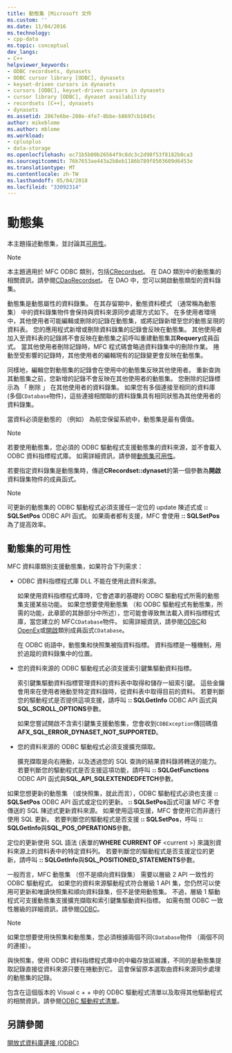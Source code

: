 ```yaml
---
title: 動態集 |Microsoft 文件
ms.custom: ''
ms.date: 11/04/2016
ms.technology:
- cpp-data
ms.topic: conceptual
dev_langs:
- C++
helpviewer_keywords:
- ODBC recordsets, dynasets
- ODBC cursor library [ODBC], dynasets
- keyset-driven cursors in dynasets
- cursors [ODBC], keyset-driven cursors in dynasets
- cursor library [ODBC], dynaset availability
- recordsets [C++], dynasets
- dynasets
ms.assetid: 2867e6be-208e-4fe7-8bbe-b8697cb1045c
author: mikeblome
ms.author: mblome
ms.workload:
- cplusplus
- data-storage
ms.openlocfilehash: ec71b5b00b26564f9c8dc3c2d98f53f8182b0ca3
ms.sourcegitcommit: 76b7653ae443a2b8eb1186b789f8503609d6453e
ms.translationtype: MT
ms.contentlocale: zh-TW
ms.lasthandoff: 05/04/2018
ms.locfileid: "33092314"
---
```

# <a name="dynaset"></a>動態集
本主題描述動態集，並討論其[可用性](#_core_availability_of_dynasets)。  
  
> [!NOTE]
>  本主題適用於 MFC ODBC 類別，包括[CRecordset](../../mfc/reference/crecordset-class.md)。 在 DAO 類別中的動態集的相關資訊，請參閱[CDaoRecordset](../../mfc/reference/cdaorecordset-class.md)。 在 DAO 中，您可以開啟動態類型的資料錄集。  
  
 動態集是動態屬性的資料錄集。 在其存留期中，動態資料模式 （通常稱為動態集） 中的資料錄集物件會保持與資料來源同步處理方式如下。 在多使用者環境中，其他使用者可能編輯或刪除的記錄在動態集，或將記錄新增至您的動態呈現的資料表。 您的應用程式新增或刪除資料錄集的記錄會反映在動態集。 其他使用者加入至資料表的記錄將不會反映在動態集之前呼叫重建動態集其**Requery**成員函式。 當其他使用者刪除記錄時，MFC 程式碼會略過資料錄集中的刪除作業。 捲動至受影響的記錄時，其他使用者的編輯現有的記錄變更會反映在動態集。  
  
 同樣地，編輯您對動態集的記錄會在使用中的動態集反映其他使用者。 重新查詢其動態集之前，您新增的記錄不會反映在其他使用者的動態集。 您刪除的記錄標示為 「 刪除 」 在其他使用者的資料錄集。 如果您有多個連接至相同的資料庫 (多個`CDatabase`物件)，這些連接相關聯的資料錄集具有相同狀態為其他使用者的資料錄集。  
  
 當資料必須是動態的 （例如） 為航空保留系統中，動態集是最有價值。  
  
> [!NOTE]
>  若要使用動態集，您必須的 ODBC 驅動程式支援動態集的資料來源，並不會載入 ODBC 資料指標程式庫。 如需詳細資訊，請參閱[動態集可用性](#_core_availability_of_dynasets)。  
  
 若要指定資料錄集是動態集時，傳遞**CRecordset::dynaset**的第一個參數為**開啟**資料錄集物件的成員函式。  
  
> [!NOTE]
>  可更新的動態集的 ODBC 驅動程式必須支援任一定位的 update 陳述式或 **:: SQLSetPos** ODBC API 函式。 如果兩者都有支援，MFC 會使用 **:: SQLSetPos**為了提高效率。  
  
##  <a name="_core_availability_of_dynasets"></a> 動態集的可用性  
 MFC 資料庫類別支援動態集，如果符合下列需求：  
  
-   ODBC 資料指標程式庫 DLL 不能在使用此資料來源。  
  
     如果使用資料指標程式庫時，它會遮罩的基礎的 ODBC 驅動程式所需的動態集支援某些功能。 如果您想要使用動態集 （和 ODBC 驅動程式有動態集，所需的功能，此章節的其餘部分中所述），您可能會導致無法載入資料指標程式庫，當您建立的 MFC`CDatabase`物件。 如需詳細資訊，請參閱[ODBC](../../data/odbc/odbc-basics.md)和[OpenEx](../../mfc/reference/cdatabase-class.md#openex)或[開啟](../../mfc/reference/cdatabase-class.md#open)類別成員函式`CDatabase`。  
  
     在 ODBC 術語中，動態集和快照集被指資料指標。 資料指標是一種機制，用於追蹤的資料錄集中的位置。  
  
-   您的資料來源的 ODBC 驅動程式必須支援索引鍵集驅動資料指標。  
  
     索引鍵集驅動資料指標管理資料的資料表中取得和儲存一組索引鍵。 這些金鑰會用來在使用者捲動至特定資料錄時，從資料表中取得目前的資料。 若要判斷您的驅動程式是否提供這項支援，請呼叫 **:: SQLGetInfo** ODBC API 函式與**SQL_SCROLL_OPTIONS**參數。  
  
     如果您嘗試開啟不含索引鍵集支援動態集，您會收到`CDBException`傳回碼值**AFX_SQL_ERROR_DYNASET_NOT_SUPPORTED**。  
  
-   您的資料來源的 ODBC 驅動程式必須支援擴充擷取。  
  
     擴充擷取是向右捲動，以及透過您的 SQL 查詢的結果資料錄將轉送的能力。 若要判斷您的驅動程式是否支援這項功能，請呼叫 **:: SQLGetFunctions** ODBC API 函式與**SQL_API_SQLEXTENDEDFETCH**參數。  
  
 如果您想更新的動態集 （或快照集，就此而言），ODBC 驅動程式必須也支援 **:: SQLSetPos** ODBC API 函式或定位的更新。 **:: SQLSetPos**函式可讓 MFC 不會傳送的 SQL 陳述式更新資料來源。 如果使用這項支援，MFC 會使用它而非進行使用 SQL 更新。 若要判斷您的驅動程式是否支援 **:: SQLSetPos**，呼叫 **:: SQLGetInfo**與**SQL_POS_OPERATIONS**參數。  
  
 定位的更新使用 SQL 語法 (表單的**WHERE CURRENT OF** \<current >) 來識別資料來源上的資料表中的特定資料列。 若要判斷您的驅動程式是否支援定位的更新，請呼叫 **:: SQLGetInfo**與**SQL_POSITIONED_STATEMENTS**參數。  
  
 一般而言，MFC 動態集 （但不是順向資料錄集） 需要以層級 2 API 一致性的 ODBC 驅動程式。 如果您的資料來源驅動程式符合層級 1 API 集，您仍然可以使用可更新和唯讀快照集和順向資料錄集，但不是使用動態集。 不過，層級 1 驅動程式可支援動態集支援擴充擷取和索引鍵集驅動資料指標。 如需有關 ODBC 一致性層級的詳細資訊，請參閱[ODBC](../../data/odbc/odbc-basics.md)。  
  
> [!NOTE]
>  如果您想要使用快照集和動態集，您必須根據兩個不同`CDatabase`物件 （兩個不同的連接）。  
  
 與快照集，使用 ODBC 資料指標程式庫中的中繼存放區維護，不同的是動態集提取記錄直接從資料來源只要在捲動到它。 這會保留原本選取由資料來源同步處理的動態集的記錄。  
  
 包含在這個版本的 Visual c + + 中的 ODBC 驅動程式清單以及取得其他驅動程式的相關資訊，請參閱[ODBC 驅動程式清單](../../data/odbc/odbc-driver-list.md)。  
  
## <a name="see-also"></a>另請參閱  
 [開放式資料庫連接 (ODBC)](../../data/odbc/open-database-connectivity-odbc.md)
